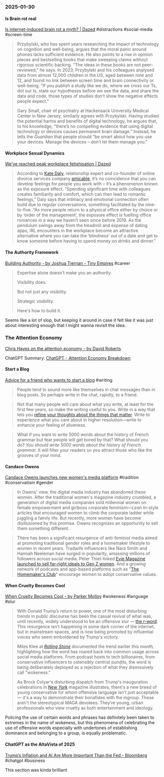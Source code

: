 ### 2025-01-30
#### Is Brain rot real
[Is internet-induced brain rot a myth? | Dazed](https://www.dazeddigital.com/life-culture/article/65971/1/is-internet-induced-brain-rot-a-myth-phone-addiction-social-media) #distractions #social-media #screen-time 

> Przybylski, who has spent years researching the impact of technology on cognition and well-being, argues that the moral panic around phones lacks sufficient evidence. He also points to a rise in opinion pieces and bestselling books that make sweeping claims without rigorous scientific backing. “The ideas in these books are not peer-reviewed,” he says. In 2023, Przybylski and his colleagues analysed data from almost 12,000 children in the US, aged between nine and 12, and found no link between screen time and brain connectivity or well-being. “If you publish a study like we do, where we cross our Ts, dot our Is, state our hypotheses before we see the data, and share the data and code, those types of studies don’t show the negative effects people expect.”
> 
> Gary Small, chair of psychiatry at Hackensack University Medical Center in New Jersey, similarly agrees with Przybylski. Having studied the potential harms and benefits of digital technology, he argues that, to his knowledge, “there’s no compelling evidence that using digital technology or devices causes permanent brain damage.” Instead, he tells the _Guardian_ that people should “be smart about how you use your devices. Manage the devices – don’t let them manage you.”

#### Workplace Sexual Dynamics
[We’ve reached peak workplace fetishisation \| Dazed](https://www.dazeddigital.com/life-culture/article/65970/1/severance-industry-babygirl-we-ve-reached-peak-workplace-fetishisation)

> According to [Kate Daly](https://amicable.io/kate-daly), relationship expert and co-founder of online divorce services company [amicable](https://amicable.io/), it’s no coincidence that you can develop feelings for people you work with – it’s a phenomenon known as the exposure effect. “Spending significant time with colleagues creates familiarity and comfort, which can then lead to romantic feelings,” Daly says that intimacy and emotional connection often build due to regular conversations, something facilitated by the nine-to-five. “As more people return to a physical office either by choice or by ‘order of the management’, the exposure effect is fuelling office romances in a way we haven’t seen since before 2019. As the pendulum swings away from the treadmill and expense of dating apps, IRL encounters in the workplace become an attractive alternative where you can take the ‘blindness’ out of a date and get to know someone before having to spend money on drinks and dinner.”

#### The Authority Framework
[Building Authority - by Joshua Tiernan - Tiny Empires](https://tinyempires.substack.com/p/building-authority) #career 

> Expertise alone doesn't make you an authority.
>
> Visibility does.
>
> But not just any visibility.
>
> Strategic visibility.
> 
> Here's how to build it.

Seems like a lot of slop, but keeping it around in case it felt like it was just about interesting enough that I might wanna revisit the idea.

### The Attention Economy
[Chris Hayes on the attention economy - by David Roberts](https://www.volts.wtf/p/chris-hayes-on-the-attention-economy)

ChatGPT Summary: [ChatGPT - Attention Economy Breakdown](https://chatgpt.com/share/679b1aa8-c21c-8012-9d06-5ac15710a481)

#### Start a Blog
[Advice for a friend who wants to start a blog](https://www.henrikkarlsson.xyz/p/start-a-blog) #writing 

> People tend to sound more like themselves in chat messages than in blog posts. So perhaps write in the chat, rapidly, to a friend.

> Not that many people will care about what you write, at least for the first few years, so make the writing useful to you. Write in a way that lets you [refine your thoughts about the things that matter](https://www.henrikkarlsson.xyz/p/writing-to-think). Write to experience what you care about in higher resolution—write to enhance your feeling of aliveness.

> What if you want to write 5000 words about the history of French grammar but fear people will get bored by that? What should you do? _You should write 5000 words about the history of French grammar._ It will filter your readers so you attract those who like the grooves of your mind.

#### Candace Owens
[Candace Owens launches new women's media platform](https://www.usermag.co/p/candace-owens-new-media-company-club-candace-daily-wire-independent) #tradition #conservatism #gender 

> In Owens' view, the digital media industry has abandoned these women. After the traditional women's magazine industry crumbled, a generation of digital media companies sold millennial women on female empowerment and girlboss corporate feminism—_Lean In_-style articles that encouraged women to climb the corporate ladder while juggling a family life. But recently, more women have become disillusioned by this promise. Owens recognizes an opportunity to sell them something different.

> There has been a significant resurgence of anti-feminist media aimed at promoting traditional gender roles and a homemaker lifestyle to women in recent years. Tradwife influencers like Nara Smith and Hannah Neeleman have surged in popularity, amassing millions of followers across social media. Peter Thiel-linked [Evie Magazine launched to sell far-right ideals to Gen Z women](https://archive.ph/eYV8r). And a growing network of podcasts and app-based platforms such as "[The Homemaker's Club](https://www.wearethehomemakers.com/)" encourage women to adopt conservative values.

#### When Cruelty Becomes Cool
[When Cruelty Becomes Cool - by Parker Molloy](https://www.readtpa.com/p/when-cruelty-becomes-cool) #wokeness #language #slur

> With Donald Trump’s return to power, one of the most disturbing trends in public discourse has been the casual revival of what was, until recently, widely understood to be an offensive slur — [the r-word](https://www.specialolympics.org/stories/impact/why-the-r-word-is-the-r-slur). This resurgence isn't happening in some dark corner of the internet, but in mainstream spaces, and is now being promoted by influential voices who seem emboldened by Trump's victory.
> 
> Miles Klee at _[Rolling Stone](https://www.rollingstone.com/culture/culture-news/r-word-elon-musk-maga-1235226732/)_ documented the trend earlier this month, highlighting how the word has roared back into common usage across social media platforms. From podcast hosts to tech billionaires, from conservative influencers to ostensibly centrist pundits, the word is being deliberately deployed as a rejection of what they dismissively call "wokeness."
>
> As Brock Colyar's disturbing dispatch from Trump's inauguration celebrations in _[New York](https://nymag.com/intelligencer/article/inauguration-trump-supporters-conservative-movement-post-maga.html)_ magazine illustrates, there's a new breed of young conservative for whom offensive language isn't just acceptable — it's a way to demonstrate their bonafides with the ingroup. These aren't the stereotypical MAGA devotees. They're young, urban professionals who view cruelty as both entertainment and ideology.

Policing the use of certain words and phrases has definitely been taken to extremes in the name of wokeness, but this phenomena of celebrating the use of offensive words especially with undertones of establishing dominance and belonging to a group, is equally problematic.

#### ChatGPT as the AltaVista of 2025
[Trump’s Inflation and AI Are More Important Than the Fed - Bloomberg](https://www.bloomberg.com/news/newsletters/2025-01-29/trump-s-inflation-and-ai-are-more-important-than-the-fed) #chatgpt #business 

This section was kinda brilliant


